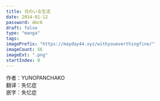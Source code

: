 ```yaml
---
title: 兄のいる生活
date: 2014-01-12
password: dmc6
draft: false
type: "manga"
tags:
imagePrefix: "https://mayday44.xyz/withyoueverthingfine/"  
imageCount: 56
imageExt: ".png" 
startIndex: 0
---
```

作者：YUNOPANCHAKO    
翻译：失忆症   
嵌字：失忆症  
